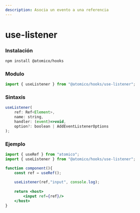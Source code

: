```yaml
---
description: Asocia un evento a una referencia
---
```


# use-listener

### Instalación

```bash
npm install @atomico/hooks
```

### Modulo

```javascript
import { useListener } from "@atomico/hooks/use-listener";
```

### Sintaxis 

```jsx
useListener(
    ref: Ref<Element>, 
    name: string, 
    handler: (event)=>void, 
    option?: boolean | AddEventListenerOptions 
);
```

### Ejemplo

```jsx
import { useRef } from "atomico";
import { useListener } from "@atomico/hooks/use-listener";

function component(){
    const ref = useRef();
    
    useListener(ref,"input", console.log);
    
    return <host>
        <input ref={ref}/>
    </host>
}
```


